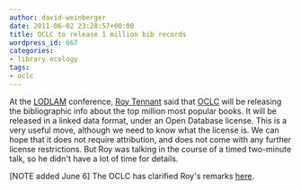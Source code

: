 ```yaml
---
author: david-weinberger
date: 2011-06-02 23:28:57+00:00
title: OCLC to release 1 million bib records
wordpress_id: 667
categories:
- library ecology
tags:
- oclc
---
```


At the [LODLAM](http://lod-lam.net/summit/) conference, [Roy Tennant](http://www.oclc.org/research/people/tennant.htm) said that [OCLC](http://www.oclc.org/) will be releasing the bibliographic info about the top million most popular books. It will be released in a linked data format, under an Open Database license. This is a very useful move, although we need to know what the license is. We can hope that it does not require attribution, and does not come with any further license restrictions. But Roy was talking in the course of a timed two-minute talk, so he didn't have a lot of time for details.

\[NOTE added June 6\] The OCLC has clarified Roy's remarks [here](http://www.hyperorg.com/blogger/2011/06/02/oclc-to-release-1-million-book-records/#comments).
